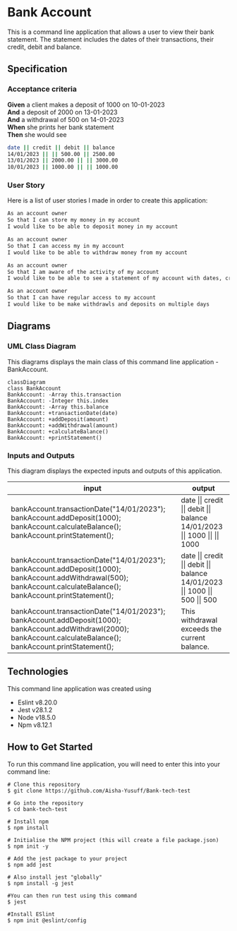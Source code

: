 # Bank Account

This is a command line application that allows a user to view their bank statement. The statement includes the dates of their transactions, their credit, debit and balance.

## Specification

### Acceptance criteria

**Given** a client makes a deposit of 1000 on 10-01-2023  
**And** a deposit of 2000 on 13-01-2023  
**And** a withdrawal of 500 on 14-01-2023  
**When** she prints her bank statement  
**Then** she would see

```bash
date || credit || debit || balance
14/01/2023 || || 500.00 || 2500.00
13/01/2023 || 2000.00 || || 3000.00
10/01/2023 || 1000.00 || || 1000.00
```

### User Story

Here is a list of user stories I made in order to create this application:

```bash
As an account owner
So that I can store my money in my account
I would like to be able to deposit money in my account
```

```bash
As an account owner
So that I can access my in my account
I would like to be able to withdraw money from my account
```

```bash
As an account owner
So that I am aware of the activity of my account
I would like to be able to see a statement of my account with dates, credits, debits and balances
```

```bash
As an account owner
So that I can have regular access to my account
I would like to be make withdrawls and deposits on multiple days
```

## Diagrams

### UML Class Diagram

This diagrams displays the main class of this command line application - BankAccount.

```mermaid
classDiagram
class BankAccount
BankAccount: -Array this.transaction
BankAccount: -Integer this.index
BankAccount: -Array this.balance
BankAccount: +transactionDate(date)
BankAccount: +addDeposit(amount)
BankAccount: +addWithdrawal(amount)
BankAccount: +calculateBalance()
BankAccount: +printStatement()
```

### Inputs and Outputs

This diagram displays the expected inputs and outputs of this application.

| input                                                                                                                                                                  | output                                                                          |
| ---------------------------------------------------------------------------------------------------------------------------------------------------------------------- | ------------------------------------------------------------------------------- |
| bankAccount.transactionDate("14/01/2023"); bankAccount.addDeposit(1000); bankAccount.calculateBalance(); bankAccount.printStatement();                                 | date \|\| credit \|\| debit \|\| balance 14/01/2023 \|\| 1000 \|\| \|\| 1000    |
| bankAccount.transactionDate("14/01/2023"); bankAccount.addDeposit(1000); bankAccount.addWithdrawal(500); bankAccount.calculateBalance(); bankAccount.printStatement(); | date \|\| credit \|\| debit \|\| balance 14/01/2023 \|\| 1000 \|\| 500 \|\| 500 |
| bankAccount.transactionDate("14/01/2023"); bankAccount.addDeposit(1000); bankAccount.addWithdrawl(2000); bankAccount.calculateBalance(); bankAccount.printStatement(); | This withdrawal exceeds the current balance.                                    |

## Technologies

This command line application was created using

- Eslint v8.20.0
- Jest v28.1.2
- Node v18.5.0
- Npm v8.12.1

## How to Get Started

To run this command line application, you will need to enter this into your command line:

```
# Clone this repository
$ git clone https://github.com/Aisha-Yusuff/Bank-tech-test
```

```
# Go into the repository
$ cd bank-tech-test
```

```
# Install npm
$ npm install
```

```
# Initialise the NPM project (this will create a file package.json)
$ npm init -y
```

```
# Add the jest package to your project
$ npm add jest
```

```
# Also install jest "globally"
$ npm install -g jest
```

```
#You can then run test using this command
$ jest
```

```
#Install ESlint
$ npm init @eslint/config
```
